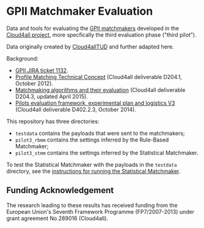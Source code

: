 # GPII Matchmaker Evaluation

Data and tools for evaluating the [GPII matchmakers](http://wiki.gpii.net/w/Matchmaking) 
developed in the [Cloud4all project](https://cordis.europa.eu/project/rcn/101353/factsheet/en),
more specfically the third evaluation phase ("third pilot"). 

Data originally created by [Cloud4allTUD](https://github.com/claudialoitsch/)
and further adapted here.

Background: 
* [GPII JIRA ticket 1132](http://issues.gpii.net/browse/GPII-1132).
* [Profile Matching Technical Concept](http://www.cloud4all.info/research/public-deliverables/d204-1-profile-matching-technical-concept/) 
(Cloud4all deliverable D204.1, October 2012).
* [Matchmaking algorithms and their evaluation](http://www.cloud4all.info/research/public-deliverables/d204-3-matchmaking-algorithms-and-their-evaluation-2/)
(Cloud4all deliverable D204.3, updated April 2015).
* [Pilots evaluation framework, experimental plan and logistics V3](http://www.cloud4all.info/research/public-deliverables/d402-2-3-pilots-evaluation-framework-experimental-plan-and-logistics-v3/) 
(Cloud4all deliverable D402.2.3, October 2014).

This repository has three directories:
* `testdata` contains the payloads that were sent to the matchmakers;
* `pilot3_rbmm` contains the settings inferred by the Rule-Based Matchmaker;
* `pilot3_stmm` contains the settings inferred by the Statistical Matchmaker.

To test the Statistical Matchmaker with the payloads in the `testdata` directory, see the [instructions for running the Statistical Matchmaker](https://github.com/REMEXLabs/GPII-Statistical-Matchmaker#testing-the-statistical-matchmaker). 

## Funding Acknowledgement

The research leading to these results has received funding from the European
Union's Seventh Framework Programme (FP7/2007-2013) under grant agreement No.289016
(Cloud4all).

